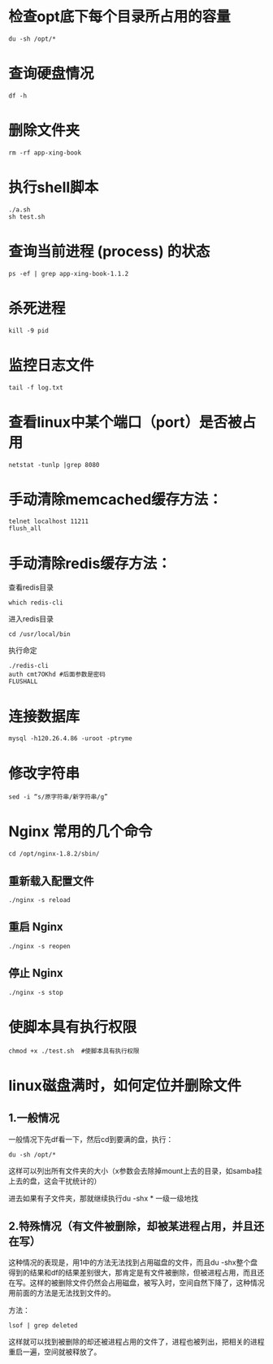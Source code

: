 # 检查opt底下每个目录所占用的容量
    du -sh /opt/* 

# 查询硬盘情况
    df -h  

# 删除文件夹
    rm -rf app-xing-book      

# 执行shell脚本
    ./a.sh
    sh test.sh

# 查询当前进程 (process) 的状态
    ps -ef | grep app-xing-book-1.1.2

# 杀死进程
    kill -9 pid   

# 监控日志文件
    tail -f log.txt

# 查看linux中某个端口（port）是否被占用
    netstat -tunlp |grep 8080              

# 手动清除memcached缓存方法：
    telnet localhost 11211
    flush_all

# 手动清除redis缓存方法：

查看redis目录

    which redis-cli

进入redis目录

    cd /usr/local/bin

执行命定

    ./redis-cli
    auth cmt7OKhd #后面参数是密码
    FLUSHALL

# 连接数据库
    mysql -h120.26.4.86 -uroot -ptryme 

# 修改字符串
    sed -i “s/原字符串/新字符串/g” 

#  Nginx 常用的几个命令

    cd /opt/nginx-1.8.2/sbin/
##  重新载入配置文件

    ./nginx -s reload 
##  重启 Nginx
    ./nginx -s reopen 
##  停止 Nginx
    ./nginx -s stop  

#  使脚本具有执行权限
    chmod +x ./test.sh  #使脚本具有执行权限   

#  linux磁盘满时，如何定位并删除文件  
## 1.一般情况
 
一般情况下先df看一下，然后cd到要满的盘，执行：

    du -sh /opt/*
 这样可以列出所有文件夹的大小（x参数会去除掉mount上去的目录，如samba挂上去的盘，这会干扰统计的）
 
进去如果有子文件夹，那就继续执行du -shx * 一级一级地找
 
## 2.特殊情况（有文件被删除，却被某进程占用，并且还在写）
 
这种情况的表现是，用1中的方法无法找到占用磁盘的文件，而且du -shx整个盘得到的结果和df的结果差别很大，那肯定是有文件被删除，但被进程占用，而且还在写。这样的被删除文件仍然会占用磁盘，被写入时，空间自然下降了，这种情况用前面的方法是无法找到文件的。
 
方法：

    lsof | grep deleted
 这样就可以找到被删除的却还被进程占用的文件了，进程也被列出，把相关的进程重启一遍，空间就被释放了。